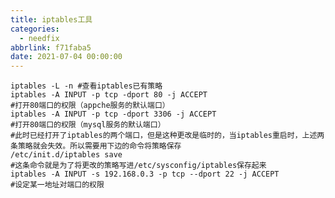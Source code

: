 ```yaml
---
title: iptables工具
categories:
  - needfix
abbrlink: f71faba5
date: 2021-07-04 00:00:00
---
```

    iptables -L -n #查看iptables已有策略
	iptables -A INPUT -p tcp -dport 80 -j ACCEPT 
	#打开80端口的权限（appche服务的默认端口）
	iptables -A INPUT -p tcp -dport 3306 -j ACCEPT 
	#打开80端口的权限（mysql服务的默认端口） 
	#此时已经打开了iptables的两个端口，但是这种更改是临时的，当iptables重启时，上述两条策略就会失效。所以需要用下边的命令将策略保存
	/etc/init.d/iptables save  
	#这条命令就是为了将更改的策略写进/etc/sysconfig/iptables保存起来
	iptables -A INPUT -s 192.168.0.3 -p tcp --dport 22 -j ACCEPT 
	#设定某一地址对端口的权限